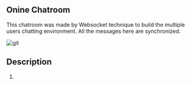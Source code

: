 Onine Chatroom
--------------
This chatroom was made by Websocket technique to build the multiple users chatting environment.
All the messages here are synchronized.

![git](https://i.imgur.com/tq7hzqw.gif)

## Description
1. 
